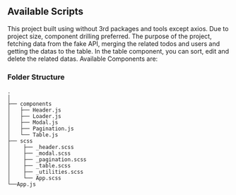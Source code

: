 ## Available Scripts

This project built using without 3rd packages and tools except axios. Due to project size, component drilling preferred. The purpose of the project, fetching data from the fake API, merging the related todos and users and getting the datas to the table. In the table component, you can sort, edit and delete the related datas. Available Components are:

### Folder Structure
    .
    │
    ├── components                    
    │   ├── Header.js          
    │   ├── Loader.js      
    │   ├── Modal.js 
    │   ├── Pagination.js 
    │   └── Table.js                
    ├── scss
    │    ├── _header.scss
    │    ├── _modal.scss
    │    ├── _pagination.scss
    │    ├── _table.scss
    │    ├── _utilities.scss
    │    └── App.scss
    └──App.js
